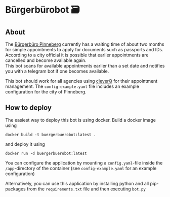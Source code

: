 # Bürgerbürobot 🗃

## About

The [Bürgerbüro Pinneberg](https://www.pinneberg.de/index.php?id=522) currently has a waiting time of about two months for simple appointments to apply for documents such as passports and IDs. According to a city official it is possible that earlier appointments are cancelled and become available again.  
This bot scans for available appointments earlier than a set date and notifies you with a telegram bot if one becomes available.

This bot should work for all agencies using [cleverQ](https://www.cleverq.de/) for their appointment management. The ``config-example.yaml`` file includes an example configuration for the city of Pinneberg.

## How to deploy

The easiest way to deploy this bot is using docker. Build a docker image using

``docker build -t buergerbuerobot:latest .``

and deploy it using

``docker run -d buergerbuerobot:latest``

You can configure the application by mounting a ``config.yaml``-file inside the ``/app``-directory of the container (see ``config-example.yaml`` for an example configuration) 

Alternatively, you can use this application by installing python and all pip-packages from the ``requirements.txt`` file and then executing ``bot.py`` 